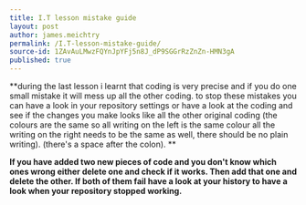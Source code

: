 ```yaml
---
title: I.T lesson mistake guide
layout: post
author: james.meichtry
permalink: /I.T-lesson-mistake-guide/
source-id: 1ZAvAuLMwzFQYnJpYFj5n8J_dP9SGGrRzZnZn-HMN3gA
published: true
---
```

**during the last lesson i learnt that coding is very precise and if you do one small mistake it will mess up all the other coding. to stop these mistakes you can have a look in your repository settings or have a look at the coding and see if the changes you make looks like all the other original coding (the colours are the same so all writing on the left is the same colour all the writing on the right needs to be the same as well, there should be no plain writing). (there's a space after the colon). **

**If you have added two new pieces of code and you don't know which ones wrong either delete one and check if it works. Then add that one and delete the other. If both of them fail have a look at your history to have a look when your repository stopped working.**

 

  

